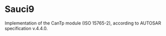# Sauci9
Implementation of the CanTp module (ISO 15765-2), according to AUTOSAR specification v.4.4.0.

